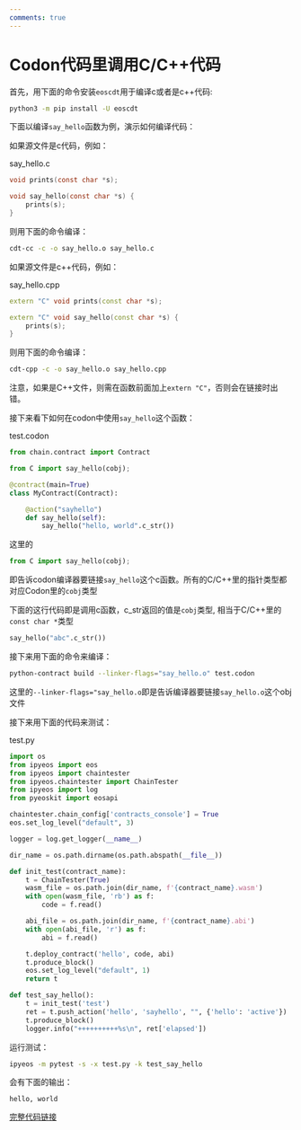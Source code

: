 ```yaml
---
comments: true
---
```


# Codon代码里调用C/C++代码

首先，用下面的命令安装`eoscdt`用于编译c或者是c++代码:

```bash
python3 -m pip install -U eoscdt
```

下面以编译`say_hello`函数为例，演示如何编译代码：

如果源文件是c代码，例如：

say_hello.c

```c
void prints(const char *s);

void say_hello(const char *s) {
	prints(s);
}
```

则用下面的命令编译：

```bash
cdt-cc -c -o say_hello.o say_hello.c
```


如果源文件是c++代码，例如：

say_hello.cpp

```cpp
extern "C" void prints(const char *s);

extern "C" void say_hello(const char *s) {
	prints(s);
}
```

则用下面的命令编译：

```bash
cdt-cpp -c -o say_hello.o say_hello.cpp
```

注意，如果是C++文件，则需在函数前面加上`extern "C"`，否则会在链接时出错。

接下来看下如何在codon中使用`say_hello`这个函数：

test.codon

```python
from chain.contract import Contract

from C import say_hello(cobj);

@contract(main=True)
class MyContract(Contract):

    @action("sayhello")
    def say_hello(self):
        say_hello("hello, world".c_str())
```

这里的

```python
from C import say_hello(cobj);
```

即告诉codon编译器要链接`say_hello`这个c函数。所有的C/C++里的指针类型都对应Codon里的`cobj`类型

下面的这行代码即是调用c函数，c_str返回的值是`cobj`类型, 相当于C/C++里的`const char *`类型

```python
say_hello("abc".c_str())
```

接下来用下面的命令来编译：

```bash
python-contract build --linker-flags="say_hello.o" test.codon
```

这里的`--linker-flags="say_hello.o`即是告诉编译器要链接`say_hello.o`这个obj文件

接下来用下面的代码来测试：

test.py

```python
import os
from ipyeos import eos
from ipyeos import chaintester
from ipyeos.chaintester import ChainTester
from ipyeos import log
from pyeoskit import eosapi

chaintester.chain_config['contracts_console'] = True
eos.set_log_level("default", 3)

logger = log.get_logger(__name__)

dir_name = os.path.dirname(os.path.abspath(__file__))

def init_test(contract_name):
    t = ChainTester(True)
    wasm_file = os.path.join(dir_name, f'{contract_name}.wasm')
    with open(wasm_file, 'rb') as f:
        code = f.read()

    abi_file = os.path.join(dir_name, f'{contract_name}.abi')
    with open(abi_file, 'r') as f:
        abi = f.read()

    t.deploy_contract('hello', code, abi)
    t.produce_block()
    eos.set_log_level("default", 1)
    return t

def test_say_hello():
    t = init_test('test')
    ret = t.push_action('hello', 'sayhello', "", {'hello': 'active'})
    t.produce_block()
    logger.info("++++++++++%s\n", ret['elapsed'])
```

运行测试：

```bash
ipyeos -m pytest -s -x test.py -k test_say_hello
```

会有下面的输出：

```
hello, world
```

[完整代码链接](https://github.com/learnforpractice/pscdk-book/tree/main/examples/callc)
